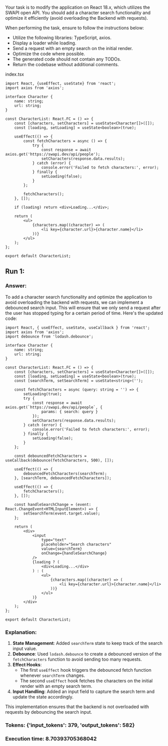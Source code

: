 Your task is to modify the application on React 18.x, which utilizes the SWAPI open API.
You should add a character search functionality and optimize it efficiently (avoid overloading the Backend with requests).

When performing the task, ensure to follow the instructions below:
- Utilize the following libraries: TypeScript, axios.
- Display a loader while loading.
- Send a request with an empty search on the initial render.
- Optimize the code where possible.
- The generated code should not contain any TODOs.
- Return the codebase without additional comments.

index.tsx
```tsx
import React, {useEffect, useState} from 'react';
import axios from 'axios';

interface Character {
    name: string;
    url: string;
}

const CharacterList: React.FC = () => {
    const [characters, setCharacters] = useState<Character[]>([]);
    const [loading, setLoading] = useState<boolean>(true);

    useEffect(() => {
        const fetchCharacters = async () => {
            try {
                const response = await axios.get('https://swapi.dev/api/people');
                setCharacters(response.data.results);
            } catch (error) {
                console.error('Failed to fetch characters:', error);
            } finally {
                setLoading(false);
            }
        };

        fetchCharacters();
    }, []);

    if (loading) return <div>Loading...</div>;

    return (
        <ul>
            {characters.map((character) => (
                <li key={character.url}>{character.name}</li>
            ))}
        </ul>
    );
};

export default CharacterList;
```

## Run 1:
### Answer:
To add a character search functionality and optimize the application to avoid overloading the backend with requests, we can implement a debounced search input. This will ensure that we only send a request after the user has stopped typing for a certain period of time. Here's the updated code:

```tsx
import React, { useEffect, useState, useCallback } from 'react';
import axios from 'axios';
import debounce from 'lodash.debounce';

interface Character {
    name: string;
    url: string;
}

const CharacterList: React.FC = () => {
    const [characters, setCharacters] = useState<Character[]>([]);
    const [loading, setLoading] = useState<boolean>(true);
    const [searchTerm, setSearchTerm] = useState<string>('');

    const fetchCharacters = async (query: string = '') => {
        setLoading(true);
        try {
            const response = await axios.get(`https://swapi.dev/api/people`, {
                params: { search: query }
            });
            setCharacters(response.data.results);
        } catch (error) {
            console.error('Failed to fetch characters:', error);
        } finally {
            setLoading(false);
        }
    };

    const debouncedFetchCharacters = useCallback(debounce(fetchCharacters, 500), []);

    useEffect(() => {
        debouncedFetchCharacters(searchTerm);
    }, [searchTerm, debouncedFetchCharacters]);

    useEffect(() => {
        fetchCharacters();
    }, []);

    const handleSearchChange = (event: React.ChangeEvent<HTMLInputElement>) => {
        setSearchTerm(event.target.value);
    };

    return (
        <div>
            <input
                type="text"
                placeholder="Search characters"
                value={searchTerm}
                onChange={handleSearchChange}
            />
            {loading ? (
                <div>Loading...</div>
            ) : (
                <ul>
                    {characters.map((character) => (
                        <li key={character.url}>{character.name}</li>
                    ))}
                </ul>
            )}
        </div>
    );
};

export default CharacterList;
```

### Explanation:
1. **State Management**: Added `searchTerm` state to keep track of the search input value.
2. **Debounce**: Used `lodash.debounce` to create a debounced version of the `fetchCharacters` function to avoid sending too many requests.
3. **Effect Hooks**:
   - The first `useEffect` hook triggers the debounced fetch function whenever `searchTerm` changes.
   - The second `useEffect` hook fetches the characters on the initial render with an empty search term.
4. **Input Handling**: Added an input field to capture the search term and update the state accordingly.

This implementation ensures that the backend is not overloaded with requests by debouncing the search input.

### Tokens: {'input_tokens': 379, 'output_tokens': 582}
### Execution time: 8.70393705368042
